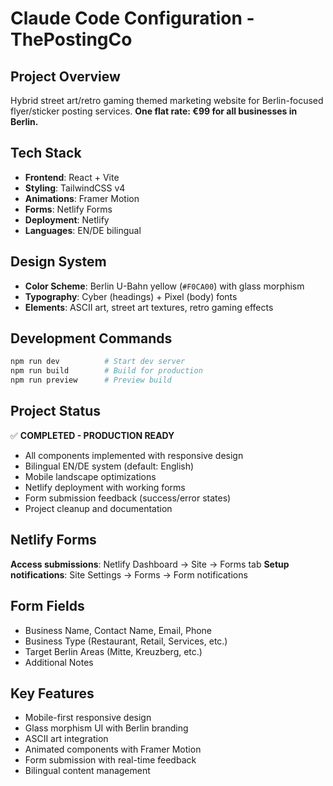 # Claude Code Configuration - ThePostingCo

## Project Overview
Hybrid street art/retro gaming themed marketing website for Berlin-focused flyer/sticker posting services.
**One flat rate: €99 for all businesses in Berlin.**

## Tech Stack
- **Frontend**: React + Vite
- **Styling**: TailwindCSS v4
- **Animations**: Framer Motion
- **Forms**: Netlify Forms
- **Deployment**: Netlify
- **Languages**: EN/DE bilingual

## Design System
- **Color Scheme**: Berlin U-Bahn yellow (`#F0CA00`) with glass morphism
- **Typography**: Cyber (headings) + Pixel (body) fonts
- **Elements**: ASCII art, street art textures, retro gaming effects

## Development Commands
```bash
npm run dev          # Start dev server
npm run build        # Build for production
npm run preview      # Preview build
```

## Project Status
✅ **COMPLETED - PRODUCTION READY**
- All components implemented with responsive design
- Bilingual EN/DE system (default: English)
- Mobile landscape optimizations
- Netlify deployment with working forms
- Form submission feedback (success/error states)
- Project cleanup and documentation

## Netlify Forms
**Access submissions**: Netlify Dashboard → Site → Forms tab
**Setup notifications**: Site Settings → Forms → Form notifications

## Form Fields
- Business Name, Contact Name, Email, Phone
- Business Type (Restaurant, Retail, Services, etc.)
- Target Berlin Areas (Mitte, Kreuzberg, etc.)
- Additional Notes

## Key Features
- Mobile-first responsive design
- Glass morphism UI with Berlin branding
- ASCII art integration
- Animated components with Framer Motion
- Form submission with real-time feedback
- Bilingual content management